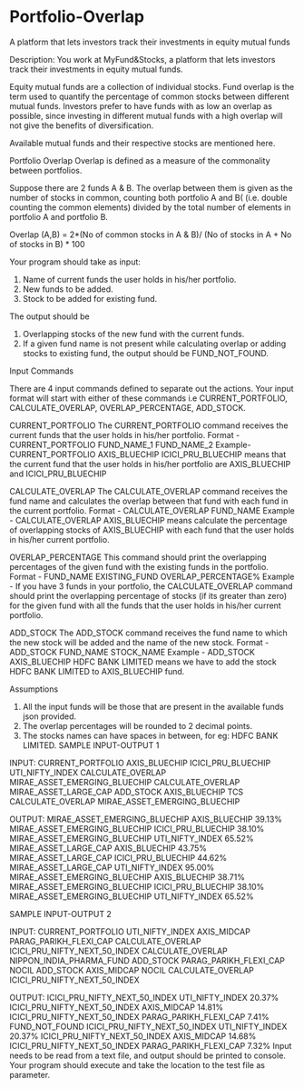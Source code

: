 # Portfolio-Overlap
A platform that lets investors track their investments in equity mutual funds


Description:
You work at MyFund&Stocks, a platform that lets investors track their investments in equity mutual funds.

Equity mutual funds are a collection of individual stocks. Fund overlap is the term used to quantify the percentage of common stocks between different mutual funds. Investors prefer to have funds with as low an overlap as possible, since investing in different mutual funds with a high overlap will not give the benefits of diversification.

Available mutual funds and their respective stocks are mentioned here.

Portfolio Overlap
Overlap is defined as a measure of the commonality between portfolios.

Suppose there are 2 funds A & B. The overlap between them is given as the number of stocks in common, counting both portfolio A and B( (i.e. double counting the common elements) divided by the total number of elements in portfolio A and portfolio B.

Overlap (A,B) =
2*(No of common stocks in A & B)/ (No of stocks in A + No of stocks in B) * 100

Your program should take as input:
1. Name of current funds the user holds in his/her portfolio.
2. New funds to be added.
3. Stock to be added for existing fund.

The output should be
1. Overlapping stocks of the new fund with the current funds.
2. If a given fund name is not present while calculating overlap or adding stocks to existing fund, the output should be FUND_NOT_FOUND.

Input Commands

There are 4 input commands defined to separate out the actions. Your input format will start with either of these commands i.e CURRENT_PORTFOLIO, CALCULATE_OVERLAP, OVERLAP_PERCENTAGE, ADD_STOCK.

CURRENT_PORTFOLIO
The CURRENT_PORTFOLIO command receives the current funds that the user holds in his/her portfolio.
Format - CURRENT_PORTFOLIO FUND_NAME_1 FUND_NAME_2
Example- CURRENT_PORTFOLIO AXIS_BLUECHIP ICICI_PRU_BLUECHIP means that the current fund that the user holds in his/her portfolio are AXIS_BLUECHIP and ICICI_PRU_BLUECHIP

CALCULATE_OVERLAP
The CALCULATE_OVERLAP command receives the fund name and calculates the overlap between that fund with each fund in the current portfolio.
Format - CALCULATE_OVERLAP FUND_NAME
Example - CALCULATE_OVERLAP AXIS_BLUECHIP means calculate the percentage of overlapping stocks of AXIS_BLUECHIP with each fund that the user holds in his/her current portfolio.

OVERLAP_PERCENTAGE
This command should print the overlapping percentages of the given fund with the existing funds in the portfolio.
Format - FUND_NAME EXISTING_FUND OVERLAP_PERCENTAGE%
Example - If you have 3 funds in your portfolio, the CALCULATE_OVERLAP command should print the overlapping percentage of stocks (if its greater than zero) for the given fund with all the funds that the user holds in his/her current portfolio.

ADD_STOCK
The ADD_STOCK command receives the fund name to which the new stock will be added and the name of the new stock.
Format - ADD_STOCK FUND_NAME STOCK_NAME
Example - ADD_STOCK AXIS_BLUECHIP HDFC BANK LIMITED means we have to add the stock HDFC BANK LIMITED to AXIS_BLUECHIP fund.

Assumptions
1. All the input funds will be those that are present in the available funds json provided.
2. The overlap percentages will be rounded to 2 decimal points.
3. The stocks names can have spaces in between, for eg: HDFC BANK LIMITED.
SAMPLE INPUT-OUTPUT 1

INPUT:
CURRENT_PORTFOLIO AXIS_BLUECHIP ICICI_PRU_BLUECHIP UTI_NIFTY_INDEX
CALCULATE_OVERLAP MIRAE_ASSET_EMERGING_BLUECHIP
CALCULATE_OVERLAP MIRAE_ASSET_LARGE_CAP
ADD_STOCK AXIS_BLUECHIP TCS
CALCULATE_OVERLAP MIRAE_ASSET_EMERGING_BLUECHIP

OUTPUT:
MIRAE_ASSET_EMERGING_BLUECHIP AXIS_BLUECHIP 39.13%
MIRAE_ASSET_EMERGING_BLUECHIP ICICI_PRU_BLUECHIP 38.10%
MIRAE_ASSET_EMERGING_BLUECHIP UTI_NIFTY_INDEX 65.52%
MIRAE_ASSET_LARGE_CAP AXIS_BLUECHIP 43.75%
MIRAE_ASSET_LARGE_CAP ICICI_PRU_BLUECHIP 44.62%
MIRAE_ASSET_LARGE_CAP UTI_NIFTY_INDEX 95.00%
MIRAE_ASSET_EMERGING_BLUECHIP AXIS_BLUECHIP 38.71%
MIRAE_ASSET_EMERGING_BLUECHIP ICICI_PRU_BLUECHIP 38.10%
MIRAE_ASSET_EMERGING_BLUECHIP UTI_NIFTY_INDEX 65.52%

SAMPLE INPUT-OUTPUT 2

INPUT:
CURRENT_PORTFOLIO UTI_NIFTY_INDEX AXIS_MIDCAP PARAG_PARIKH_FLEXI_CAP
CALCULATE_OVERLAP ICICI_PRU_NIFTY_NEXT_50_INDEX
CALCULATE_OVERLAP NIPPON_INDIA_PHARMA_FUND
ADD_STOCK PARAG_PARIKH_FLEXI_CAP NOCIL
ADD_STOCK AXIS_MIDCAP NOCIL
CALCULATE_OVERLAP ICICI_PRU_NIFTY_NEXT_50_INDEX

OUTPUT:
ICICI_PRU_NIFTY_NEXT_50_INDEX UTI_NIFTY_INDEX 20.37%
ICICI_PRU_NIFTY_NEXT_50_INDEX AXIS_MIDCAP 14.81%
ICICI_PRU_NIFTY_NEXT_50_INDEX PARAG_PARIKH_FLEXI_CAP 7.41%
FUND_NOT_FOUND
ICICI_PRU_NIFTY_NEXT_50_INDEX UTI_NIFTY_INDEX 20.37%
ICICI_PRU_NIFTY_NEXT_50_INDEX AXIS_MIDCAP 14.68%
ICICI_PRU_NIFTY_NEXT_50_INDEX PARAG_PARIKH_FLEXI_CAP 7.32%
Input needs to be read from a text file, and output should be printed to console. Your program should execute and take the location to the test file as parameter.
